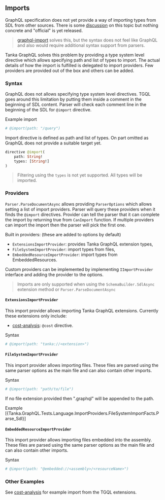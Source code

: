 ## Imports

GraphQL specification does not yet provide a way of importing types
from SDL from other sources. There is some [discussion][] on
this topic but nothing concrete and "official" is yet released. 

> [graphql-import][] solves this, but the syntax does not feel like
> GraphQL and also would require additional syntax support from 
> parsers.

Tanka GraphQL solves this problem by providing a type system
level directive which allows specifying path and list of types 
to import. The actual details of how the import is fulfilled is
delegated to import providers. Few providers are provided out of the box
and others can be added.


### Syntax

GraphQL does not allows specifying type system level directives.
TGQL goes around this limitation by putting them inside a comment
in the beginning of SDL content. Parser will check each comment line
in the beginning of the SDL for `@import` directive.

Example import

```graphql
# @import(path: "/query")
```

Import directive is defined as path and list of types. On part omitted
as GraphQL does not provide a suitable target yet.

```graphql
directive @import(
    path: String!
    types: [String!]
)
```

> Filtering using the `types` is not yet supported. All types will be
> imported.


### Providers

`Parser.ParseDocumentAsync` allows providing `ParserOptions` which allows 
setting a list of import providers. Parser will query these providers when
it finds the `@import` directives. Provider can tell the parser that it can
complete the import by returning true from `CanImport` function. If multiple
providers can import the import then the parser will pick the first one.

Built in providers: (these are added to options by default)
* `ExtensionsImportProvider`: provides Tanka GraphQL extension types,
* `FileSystemImportProvider`: import types from files,
* `EmbeddedResourceImportProvider`: import types from EmbeddedResources.

Custom providers can be implemented by implementing `IImportProvider` interface
and adding the provider to the options.

> Imports are only supported when using the `SchemaBuilder.SdlAsync` extension 
> method or `Parser.ParseDocumentAsync` 

#### `ExtensionsImportProvider`

This import provider allows importing Tanka GraphQL extensions. Currently these
extensions only include:
* [cost-analysis][]: `@cost` directive.

Syntax
```graphql
# @import(path: "tanka://<extension>")
```


#### `FileSystemImportProvider`

This import provider allows importing files. These files are parsed using the 
same parser options as the main file and can also contain other imports.

Syntax
```graphql
# @import(path: "path/to/file")
```
If no file extension provided then ".graphql" will be appended to the path.

Example
[{Tanka.GraphQL.Tests.Language.ImportProviders.FileSystemImportFacts.Parse_Sdl}]


#### `EmbeddedResourceImportProvider`

This import provider allows importing files embedded into the assembly. These files are parsed using the 
same parser options as the main file and can also contain other imports.

Syntax
```graphql
# @import(path: "@embedded://<assembly>/<resourceName>")
```


### Other Examples

See [cost-analysis][] for example import from the TGQL extensions.

[discussion]: https://github.com/graphql/graphql-wg/blob/master/notes/2018-02-01.md#present-graphql-import
[graphql-import]: https://github.com/ardatan/graphql-import
[cost-analysis]: 5-extensions/5-query-cost-analysis.html